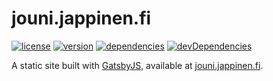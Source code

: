 # jouni.jappinen.fi

[![license](https://img.shields.io/github/license/iiroj/jouni.jappinen.fi.svg)](https://github.com/iiroj/jouni.jappinen.fi/blob/master/LICENSE)
[![version](https://img.shields.io/github/tag/iiroj/jouni.jappinen.fi.svg)](https://github.com/iiroj/jouni.jappinen.fi/releases)
[![dependencies](https://img.shields.io/david/iiroj/jouni.jappinen.fi.svg)](https://github.com/iiroj/jouni.jappinen.fi/blob/master/package.json)
[![devDependencies](https://img.shields.io/david/dev/iiroj/jouni.jappinen.fi.svg)](https://github.com/iiroj/jouni.jappinen.fi/blob/master/package.json)

A static site built with [GatsbyJS](https://www.gatsbyjs.org), available at [jouni.jappinen.fi](https://jouni.jappinen.fi).

